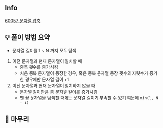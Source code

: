 ## Info
[60057 문자열 압축](https://school.programmers.co.kr/learn/courses/30/lessons/60057)

## 💡 풀이 방법 요약
- 문자열 길이를 1 ~ N 까지 모두 탐색 
1. 이전 문자열과 현재 문자열이 일치할 때
   - 중복 횟수를 증가시킴
   - 처음 중복 문자열이 등장한 경우, 혹은 중복 문자열 등장 횟수의 자릿수가 증가한 경우에만 문자열 길이 +1
2. 이전 문자열과 현재 문자열이 일치하지 않을 때
    - 문자열 길이만큼 총 문자열 길이를 증가시킴
    - 맨 끝 문자열을 탐색할 때에는 문자열 길이가 부족할 수 있기 때문에 `min(l, N - i)`
   

## 🙂 마무리

